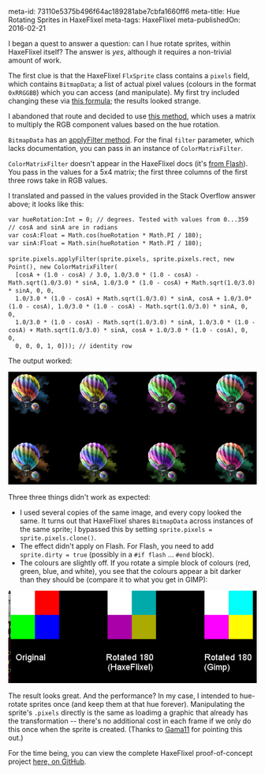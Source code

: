 meta-id: 73110e5375b496f64ac189281abe7cbfa1660ff6
meta-title: Hue Rotating Sprites in HaxeFlixel
meta-tags: HaxeFlixel
meta-publishedOn: 2016-02-21

I began a quest to answer a question: can I hue rotate sprites, within HaxeFlixel itself?  The answer is *yes*, although it requires a non-trivial amount of work.

The first clue is that the HaxeFlixel `FlxSprite` class contains a `pixels` field, which contains `BitmapData`; a list of actual pixel values (colours in the format `0xRRGGBB`) which you can access (and manipulate). My first try included changing these via [this formula](http://stackoverflow.com/a/8509802/210780); the results looked strange.

I abandoned that route and decided to use [this method](http://stackoverflow.com/a/8510751/210780), which uses a matrix to multiply the RGB component values based on the hue rotation.

`BitmapData` has an [applyFilter method](http://api.haxeflixel.com/flash/display/BitmapData.html#applyFilter). For the final `filter` parameter, which lacks documentation, you can pass in an instance of `ColorMatrixFilter`.

`ColorMatrixFilter` doesn't appear in the HaxeFlixel docs (it's [from Flash](http://help.adobe.com/en_US/FlashPlatform/reference/actionscript/3/flash/filters/ColorMatrixFilter.html)). You pass in the values for a 5x4 matrix; the first three columns of the first three rows take in RGB values.

I translated and passed in the values provided in the Stack Overflow answer above; it looks like this:

```
var hueRotation:Int = 0; // degrees. Tested with values from 0...359
// cosA and sinA are in radians
var cosA:Float = Math.cos(hueRotation * Math.PI / 180);
var sinA:Float = Math.sin(hueRotation * Math.PI / 180);

sprite.pixels.applyFilter(sprite.pixels, sprite.pixels.rect, new Point(), new ColorMatrixFilter(
  [cosA + (1.0 - cosA) / 3.0, 1.0/3.0 * (1.0 - cosA) - Math.sqrt(1.0/3.0) * sinA, 1.0/3.0 * (1.0 - cosA) + Math.sqrt(1.0/3.0) * sinA, 0, 0,
  1.0/3.0 * (1.0 - cosA) + Math.sqrt(1.0/3.0) * sinA, cosA + 1.0/3.0*(1.0 - cosA), 1.0/3.0 * (1.0 - cosA) - Math.sqrt(1.0/3.0) * sinA, 0, 0,
  1.0/3.0 * (1.0 - cosA) - Math.sqrt(1.0/3.0) * sinA, 1.0/3.0 * (1.0 - cosA) + Math.sqrt(1.0/3.0) * sinA, cosA + 1.0/3.0 * (1.0 - cosA), 0, 0,
  0, 0, 0, 1, 0])); // identity row
```

The output worked:

![Hue Rotation Sample Image](content/images/hue-rotation.png)

Three three things didn't work as expected:

- I used several copies of the same image, and every copy looked the same. It turns out that HaxeFlixel shares `BitmapData` across instances of the same sprite; I bypassed this by setting `sprite.pixels = sprite.pixels.clone()`.
- The effect didn't apply on Flash. For Flash, you need to add `sprite.dirty = true` (possibly in a `#if flash` ... `#end` block).
- The colours are slightly off. If you rotate a simple block of colours (red, green, blue, and white), you see that the colours appear a bit darker than they should be (compare it to what you get in GIMP):

![Off-colors](content/images/color-skew.png)

The result looks great.  And the performance? In my case, I intended to hue-rotate sprites once (and keep them at that hue forever). Manipulating the sprite's `.pixels` directly is the same as loadimg a graphic that already has the transformation -- there's no additional cost in each frame if we only do this once when the sprite is created. (Thanks to [Gama11](https://github.com/gama11) for pointing this out.)

For the time being, you can view the complete HaxeFlixel proof-of-concept project [here, on GitHub](https://github.com/ashes999/haxeflixel-hue-rotation).
